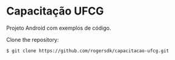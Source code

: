 # Capacitação UFCG
Projeto Android com exemplos de código.

Clone the repository:
```shell
$ git clone https://github.com/rogersdk/capacitacao-ufcg.git
```

